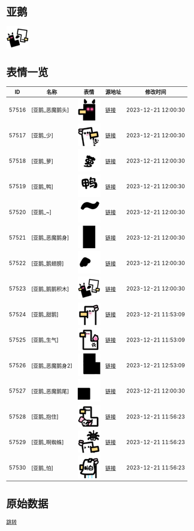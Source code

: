 # 亚鹅

<img src="./cover.png" height="60" alt="cover" />

# 表情一览

|ID|名称|表情|源地址|修改时间|
|----|----|----|----|----|
|57516|[亚鹅_恶魔鹅头]|<img src="./pic/057516_%5B亚鹅_恶魔鹅头%5D.png" height="60" alt="恶魔鹅头"/>|[链接](https://i0.hdslb.com/bfs/garb/b14484a2d2ea7c423edf9278eb6036c97a2d10ac.png)|2023-12-21 12:00:30|
|57517|[亚鹅_少]|<img src="./pic/057517_%5B亚鹅_少%5D.png" height="60" alt="少"/>|[链接](https://i0.hdslb.com/bfs/garb/0593ab56b67b8a7cb2c1979ac0eca91b35ed6b3b.png)|2023-12-21 12:00:30|
|57518|[亚鹅_萝]|<img src="./pic/057518_%5B亚鹅_萝%5D.png" height="60" alt="萝"/>|[链接](https://i0.hdslb.com/bfs/garb/390016efbfe78f247d0508532d2f1cc5215e237e.png)|2023-12-21 12:00:30|
|57519|[亚鹅_鸭]|<img src="./pic/057519_%5B亚鹅_鸭%5D.png" height="60" alt="鸭"/>|[链接](https://i0.hdslb.com/bfs/garb/9e7e02c5f6c3de72a43f744ba6fc0fc3904ee7e1.png)|2023-12-21 12:00:30|
|57520|[亚鹅_~]|<img src="./pic/057520_%5B亚鹅_~%5D.png" height="60" alt="~"/>|[链接](https://i0.hdslb.com/bfs/garb/75694e67ff1479b8769c5f38d831e5ce0db5d860.png)|2023-12-21 12:00:30|
|57521|[亚鹅_恶魔鹅身]|<img src="./pic/057521_%5B亚鹅_恶魔鹅身%5D.png" height="60" alt="恶魔鹅身"/>|[链接](https://i0.hdslb.com/bfs/garb/dfb9e5edca8721f7585acdb6f5dc9d129ea7c696.png)|2023-12-21 12:00:30|
|57522|[亚鹅_鹅翅膀]|<img src="./pic/057522_%5B亚鹅_鹅翅膀%5D.png" height="60" alt="鹅翅膀"/>|[链接](https://i0.hdslb.com/bfs/garb/484cc0d8768813ad1dcea6f8dba9f2ae39c4735d.png)|2023-12-21 12:00:30|
|57523|[亚鹅_鹅鹅积木]|<img src="./pic/057523_%5B亚鹅_鹅鹅积木%5D.png" height="60" alt="鹅鹅积木"/>|[链接](https://i0.hdslb.com/bfs/garb/cb523baf2f0fd7be2bf28bb87d274cec85b22aac.png)|2023-12-21 12:00:30|
|57524|[亚鹅_甜鹅]|<img src="./pic/057524_%5B亚鹅_甜鹅%5D.png" height="60" alt="甜鹅"/>|[链接](https://i0.hdslb.com/bfs/garb/c1348270bb74c85871c7488ab5b79ff78c4b5b72.png)|2023-12-21 11:53:09|
|57525|[亚鹅_生气]|<img src="./pic/057525_%5B亚鹅_生气%5D.png" height="60" alt="生气"/>|[链接](https://i0.hdslb.com/bfs/garb/b202c89d24de575f6ef2ee40e76f33a627ba6038.png)|2023-12-21 11:53:09|
|57526|[亚鹅_恶魔鹅身2]|<img src="./pic/057526_%5B亚鹅_恶魔鹅身2%5D.png" height="60" alt="恶魔鹅身2"/>|[链接](https://i0.hdslb.com/bfs/garb/8c9a4150bc8f4e6e7399faf9f11e9b38215200cb.png)|2023-12-21 12:53:09|
|57527|[亚鹅_恶魔鹅尾]|<img src="./pic/057527_%5B亚鹅_恶魔鹅尾%5D.png" height="60" alt="恶魔鹅尾"/>|[链接](https://i0.hdslb.com/bfs/garb/c5979475c8b8d5844a2b2b9c303dffe00c78e274.png)|2023-12-21 12:00:30|
|57528|[亚鹅_抱住]|<img src="./pic/057528_%5B亚鹅_抱住%5D.png" height="60" alt="抱住"/>|[链接](https://i0.hdslb.com/bfs/garb/1aa23ec714b819dbb789b4e1fcc5762c838db2c4.png)|2023-12-21 11:56:23|
|57529|[亚鹅_啊蜘蛛]|<img src="./pic/057529_%5B亚鹅_啊蜘蛛%5D.png" height="60" alt="啊蜘蛛"/>|[链接](https://i0.hdslb.com/bfs/garb/75947f456d202ef5dcdbe0aaf94ffb84eefa37a0.png)|2023-12-21 11:56:23|
|57530|[亚鹅_怕]|<img src="./pic/057530_%5B亚鹅_怕%5D.png" height="60" alt="怕"/>|[链接](https://i0.hdslb.com/bfs/garb/a98f226bd65f04f45fbc88c59f9468e87ccf7372.png)|2023-12-21 11:56:23|

# 原始数据

[跳转](./raw.json)

